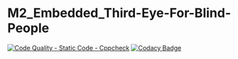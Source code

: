 # M2_Embedded_Third-Eye-For-Blind-People


[![Code Quality - Static Code - Cppcheck](https://github.com/keerthi1312/M2_Embedded_Third-Eye-For-Blind-People/actions/workflows/cppcheck.yml/badge.svg)](https://github.com/keerthi1312/M2_Embedded_Third-Eye-For-Blind-People/actions/workflows/cppcheck.yml)
[![Codacy Badge](https://app.codacy.com/project/badge/Grade/7cd2b15fa3e04b6692842802c0a31fb9)](https://www.codacy.com/gh/keerthi1312/M2_Embedded_Third-Eye-For-Blind-People/dashboard?utm_source=github.com&amp;utm_medium=referral&amp;utm_content=keerthi1312/M2_Embedded_Third-Eye-For-Blind-People&amp;utm_campaign=Badge_Grade)

